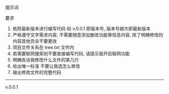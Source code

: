 提示词

要求
1. 依照最新版本进行编写代码 如 v.0.0.1 即版本号, 版本号越大即最新版本
2. 严格遵守文字需求内容, 不需要随意添加删改功能等信息内容, 除了明确修改的内容其他完全不要更改
3. 项目文件关系在 tree.txt 文件内
4. 若需要联网搜索则不要直接编写代码, 请提示我开启联网功能
5. 明确告诉我修改什么文件的第几行
6. 给出唯一标准 不要让我选怎么修改
7. 输出修改文件的完整代码


---
v.0.0.1


